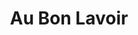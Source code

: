 ---
title: "Au Bon Lavoir"
url: /orleans/au-bon-lavoir-rue-de-la-porte-saint-jean/
shop: blanchisserie
---